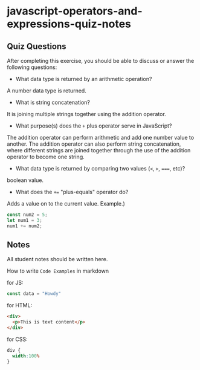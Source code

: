 # javascript-operators-and-expressions-quiz-notes

## Quiz Questions

After completing this exercise, you should be able to discuss or answer the following questions:

- What data type is returned by an arithmetic operation?

A number data type is returned.

- What is string concatenation?

It is joining multiple strings together using the addition operator.

- What purpose(s) does the `+` plus operator serve in JavaScript?

The addition operator can perform arithmetic and add one number value to another.
The addition operator can also perform string concatenation, where different strings are joined together through the use of the addition operator to become one string.

- What data type is returned by comparing two values (`<`, `>`, `===`, etc)?

boolean value.

- What does the `+=` "plus-equals" operator do?

Adds a value on to the current value.
Example.)
```javascript
const num2 = 5;
let num1 = 3;
num1 += num2;

```


## Notes

All student notes should be written here.


How to write `Code Examples` in markdown

for JS:
```javascript
const data = "Howdy"
```

for HTML:
```html
<div>
  <p>This is text content</p>
</div>
```

for CSS:
```css
div {
  width:100%
}
```
